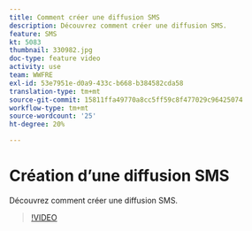 ```yaml
---
title: Comment créer une diffusion SMS
description: Découvrez comment créer une diffusion SMS.
feature: SMS
kt: 5083
thumbnail: 330982.jpg
doc-type: feature video
activity: use
team: WWFRE
exl-id: 53e7951e-d0a9-433c-b668-b384582cda58
translation-type: tm+mt
source-git-commit: 15811ffa49770a8cc5ff59c8f477029c96425074
workflow-type: tm+mt
source-wordcount: '25'
ht-degree: 20%

---
```


# Création d’une diffusion SMS

Découvrez comment créer une diffusion SMS.

>[!VIDEO](https://video.tv.adobe.com/v/330982)
